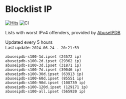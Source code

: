 # Blocklist IP

[![Hits](https://hits.seeyoufarm.com/api/count/incr/badge.svg?url=https%3A%2F%2Fgithub.com%2Fborestad%2Fblocklist-ip%2F&count_bg=%2379C83D&title_bg=%23555555&icon=&icon_color=%23E7E7E7&title=hits&edge_flat=false)](https://hits.seeyoufarm.com)  ![CI](https://img.shields.io/github/workflow/status/borestad/blocklist-ip/CI?style=flat-square)

Lists with worst IPv4 offenders, provided by [AbuseIPDB](https://www.abuseipdb.com/)

<!-- FOOTER-PLACEHOLDER -->
Updated every 5 hours<br>
Last update: `2024-06-24 - 20:21:59`
```
abuseipdb-s100-1d.ipset (24572 ip)
abuseipdb-s100-2d.ipset (29362 ip)
abuseipdb-s100-3d.ipset (31871 ip)
abuseipdb-s100-7d.ipset (39046 ip)
abuseipdb-s100-30d.ipset (63913 ip)
abuseipdb-s100-60d.ipset (85551 ip)
abuseipdb-s100-90d.ipset (108739 ip)
abuseipdb-s100-120d.ipset (129171 ip)
abuseipdb-s100-all.ipset (565920 ip)
```
